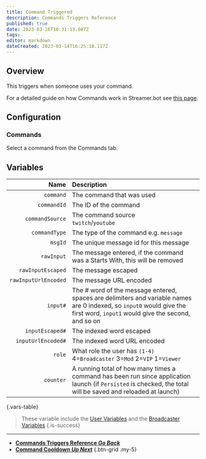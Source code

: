 ```yaml
---
title: Command Triggered
description: Commands Triggers Reference
published: true
date: 2023-03-16T10:31:13.687Z
tags: 
editor: markdown
dateCreated: 2023-03-14T16:25:18.117Z
---
```


## Overview
This triggers when someone uses your command.

For a detailed guide on how Commands work in Streamer.bot see [this page](/Commands).

## Configuration
### Commands
Select a command from the Commands tab.

## Variables
Name | Description
----:|:------------
`command` | The command that was used
`commandId` | The ID of the command
`commandSource` | The command source <br> `twitch`/`youtube`
`commandType` | The type of the command e.g. `message`
`msgId` | The unique message id for this message
`rawInput` | The message entered, if the command was a Starts With, this will be removed 
`rawInputEscaped` | The message escaped
`rawInputUrlEncoded` | The message URL encoded
`input#` | The # word of the message entered, spaces are delimiters and variable names are 0 indexed, so `input0` would give the first word, `input1` would give the second, and so on
`inputEscaped#` | The indexed word escaped
`inputUrlEncoded#` | The indexed word URL encoded
`role` | What role the user has `(1-4)` <br> 4=`Broadcaster` 3=`Mod` 2=`VIP` 1=`Viewer`
`counter` | A running total of how many times a command has been run since application launch (if `Persisted` is checked, the total will be saved and reloaded at launch)
{.vars-table}

> These variable include the [User Variables](/Variables/User-Variables) and the [Broadcaster Variables](/Variables/Broadcaster)
{.is-success}

---

- [<i class="mdi mdi-chevron-left"></i>**Commands Triggers Reference *Go Back***](/Triggers/Core/Commands)
- [<i class="mdi mdi-clock-alert primary--text"></i> **Command Cooldown *Up Next***](/Triggers/Core/Commands/Command-Cooldown)
{.btn-grid .my-5}